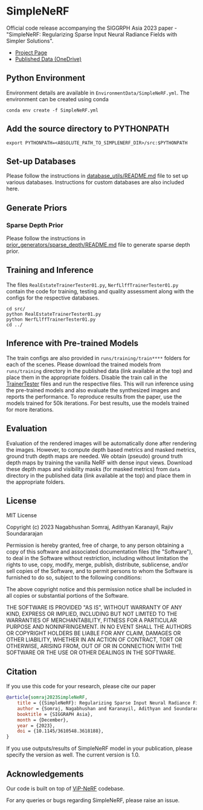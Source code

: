 # SimpleNeRF
Official code release accompanying the SIGGRPH Asia 2023 paper - "SimpleNeRF: Regularizing Sparse Input Neural Radiance Fields with Simpler Solutions".

* [Project Page](https://nagabhushansn95.github.io/publications/2023/SimpleNeRF.html)
* [Published Data (OneDrive)](https://indianinstituteofscience-my.sharepoint.com/:f:/g/personal/nagabhushans_iisc_ac_in/EgLoheuOaDdBg9V1wX5QCTYBmSg-QOPXGxZ6wYEH6y6cjA?e=t1iLUY)

## Python Environment
Environment details are available in `EnvironmentData/SimpleNeRF.yml`. The environment can be created using conda
```shell
conda env create -f SimpleNeRF.yml
```

## Add the source directory to PYTHONPATH
```shell
export PYTHONPATH=<ABSOLUTE_PATH_TO_SIMPLENERF_DIR>/src:$PYTHONPATH
```

## Set-up Databases
Please follow the instructions in [database_utils/README.md](src/database_utils/README.md) file to set up various databases. Instructions for custom databases are also included here.

## Generate Priors
### Sparse Depth Prior
Please follow the instructions in [prior_generators/sparse_depth/README.md](src/prior_generators/sparse_depth/README.md) file to generate sparse depth prior.

## Training and Inference
The files `RealEstateTrainerTester01.py`, `NerfLlffTrainerTester01.py` contain the code for training, testing and quality assessment along with the configs for the respective databases.
```shell
cd src/
python RealEstateTrainerTester01.py
python NerfLlffTrainerTester01.py
cd ../
```

## Inference with Pre-trained Models
The train configs are also provided in `runs/training/train****` folders for each of the scenes. Please download the trained models from `runs/training` directory in the published data (link available at the top) and place them in the appropriate folders. Disable the train call in the [TrainerTester](src/RealEstateTrainerTester01.py#L457) files and run the respective files. This will run inference using the pre-trained models and also evaluate the synthesized images and reports the performance. To reproduce results from the paper, use the models trained for 50k iterations. For best results, use the models trained for more iterations.

## Evaluation
Evaluation of the rendered images will be automatically done after rendering the images. However, to compute depth based metrics and masked metrics, ground truth depth maps are needed. We obtain (pseudo) ground truth depth maps by training the vanilla NeRF with dense input views. Download these depth maps and visibility masks (for masked metrics) from `data` directory in the published data (link available at the top) and place them in the appropriate folders.

## License
MIT License

Copyright (c) 2023 Nagabhushan Somraj, Adithyan Karanayil, Rajiv Soundararajan

Permission is hereby granted, free of charge, to any person obtaining a copy
of this software and associated documentation files (the "Software"), to deal
in the Software without restriction, including without limitation the rights
to use, copy, modify, merge, publish, distribute, sublicense, and/or sell
copies of the Software, and to permit persons to whom the Software is
furnished to do so, subject to the following conditions:

The above copyright notice and this permission notice shall be included in all
copies or substantial portions of the Software.

THE SOFTWARE IS PROVIDED "AS IS", WITHOUT WARRANTY OF ANY KIND, EXPRESS OR
IMPLIED, INCLUDING BUT NOT LIMITED TO THE WARRANTIES OF MERCHANTABILITY,
FITNESS FOR A PARTICULAR PURPOSE AND NONINFRINGEMENT. IN NO EVENT SHALL THE
AUTHORS OR COPYRIGHT HOLDERS BE LIABLE FOR ANY CLAIM, DAMAGES OR OTHER
LIABILITY, WHETHER IN AN ACTION OF CONTRACT, TORT OR OTHERWISE, ARISING FROM,
OUT OF OR IN CONNECTION WITH THE SOFTWARE OR THE USE OR OTHER DEALINGS IN THE
SOFTWARE.


## Citation
If you use this code for your research, please cite our paper

```bibtex
@article{somraj2023SimpleNeRF,
    title = {{SimpleNeRF}: Regularizing Sparse Input Neural Radiance Fields with Simpler Solutions},
    author = {Somraj, Nagabhushan and Karanayil, Adithyan and Soundararajan, Rajiv},
    booktitle = {SIGGRAPH Asia},
    month = {December},
    year = {2023},
    doi = {10.1145/3610548.3618188},
}
```
If you use outputs/results of SimpleNeRF model in your publication, please specify the version as well. The current version is 1.0.

## Acknowledgements
Our code is built on top of [ViP-NeRF](https://github.com/NagabhushanSN95/ViP-NeRF) codebase.


For any queries or bugs regarding SimpleNeRF, please raise an issue.
